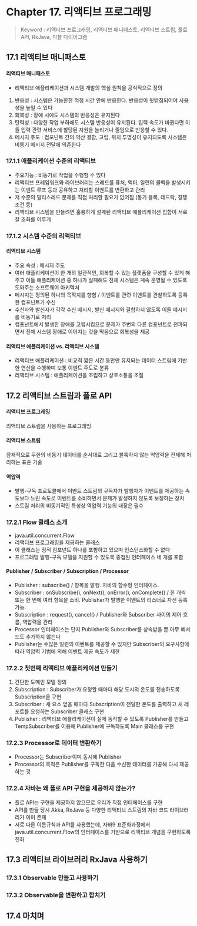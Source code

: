 # Chapter 17. 리액티브 프로그래밍
> Keyword : 리액티브 프로그래밍, 리액티브 매니패스토, 리액티브 스트림, 플로 API, RxJava, 마블 다이어그램

## 17.1 리액티브 매니패스토
#### 리액티브 매니패스토
- 리액티브 애플리케이션과 시스템 개발의 핵심 원칙을 공식적으로 정의
1. 반응성 : 시스템은 가능한한 적정 시간 안에 반응한다. 반응성이 뒷받침되어야 사용성을 높일 수 있다
2. 회복성 : 장애 시에도 시스템의 반응성은 유지된다
3. 탄력성 : 다양한 작업 부하에도 시스템 반응성이 유지된다. 입력 속도가 바뀐다면 이들 입력 관련 서비스에 할당된 자원을 늘리거나 줄임으로 반응할 수 있다. 
4. 메시지 주도 : 컴포넌트 간의 약산 결합, 고립, 위치 투명성이 유지되도록 시스템은 비동기 메시지 전달에 의존한다
### 17.1.1 애플리케이션 수준의 리액티브
- 주요기능 : 비동기로 작업을 수행할 수 있다
- 리액티브 프레임워크와 라이브러리는 스레드를 퓨처, 액터, 일련의 콜백을 발생시키는 이벤트 루프 등과 공유하고 처리할 이벤트를 변환하고 관리
- 저 수준의 멀티스레드 문제를 직접 처리할 필요가 없어짐 (동기 블록, 데드락, 경쟁 조건 등)
- 리액티브 시스템을 만들려면 훌륭하게 설계된 리액티브 애플리케이션 집합이 서로 잘 조화를 이루게

### 17.1.2 시스템 수준의 리액티브
#### 리액티브 시스템
- 주요 속성 : 메시지 주도
- 여러 애플리케이션이 한 개의 일관적인, 회복할 수 있는 플랫폼을 구성할 수 있게 해주고 이들 애플리케이션 중 하나가 실패해도 전체 시스템은 계속 운영될 수 있도록 도와주는 소프트웨어 아키텍처
- 메시지는 정의된 하나의 목적지를 향함 / 이벤트를 관련 이벤트를 관찰하도록 등록한 컴포넌트가 수신
- 수신자와 발신자가 각각 수신 메시지, 발신 메시지와 결합하지 않도록 이들 메시지를 비동기로 처리
- 컴포넌트에서 발생한 장애를 고립시킴으로 문제가 주변의 다른 컴포넌트로 전파되면서 전체 시스템 장애로 이어지는 것을 막음으로 회복성을 제공
#### 리액티브 애플리케이션 vs. 리액티브 시스템
- 리액티브 애플리케이션 : 비교적 짧은 시간 동안만 유지되는 데이터 스트림에 기반한 연산을 수행하며 보통 이벤트 주도로 분류
- 리액티브 시스템 : 애플리케이션을 조립하고 상호소통을 조절

## 17.2 리액티브 스트림과 플로 API
#### 리액티브 프로그래밍
리액티브 스트림을 사용하는 프로그래밍
#### 리액티브 스트림
잠재적으로 무한의 비동기 데이터를 순서대로 그리고 블록하지 않는 역압력을 전제해 처리하는 표준 기술
#### 역압력
- 발행-구독 프로토콜에서 이벤트 스트림의 구독자가 발행자가 이벤트를 제공하는 속도보다 느린 속도로 이벤트를 소비하면서 문제가 발생하지 않도록 보장하는 장치
- 스트림 처리의 비동기적인 특성상 역압력 기능의 내장은 필수

### 17.2.1 Flow 클래스 소개
- java.util.concurrent.Flow
- 리액티브 프로그래밍을 제공하는 클래스
- 이 클래스는 정적 컴포넌트 하나를 포함하고 있으며 인스턴스화할 수 없다
- 프로그래밍 발행-구독 모델을 지원할 수 있도록 중첩된 인터페이스 네 개를 포함
#### Publisher / Subscriber / Subscription / Processor
- Publisher :  subscribe() / 항목을 발행. 자바의 함수형 인터페이스.
- Subscriber : onSubscribe(), onNext(), onError(), onComplete() / 한 개씩 또는 한 번에 여러 항목을 소비. Publisher가 발행한 이벤트의 리스너로 자신 등록 가능.
- Subscription : request(), cancel() / Publisher와 Subscriber 사이의 제어 흐름, 역압력을 관리
- Processor 인터페이스는 단지 Publisher와 Subscriber를 상속받을 뿐 아무 메서드도 추가하지 않는다
- Publisher는 수많은 일련의 이벤트를 제공할 수 있지만 Subscriber의 요구사항에 따라 역압력 기법에 의해 이벤트 제공 속도가 제한

### 17.2.2 첫번째 리액티브 애플리케이션 만들기
1. 간단한 도메인 모델 정의
2. Subscription : Subscriber가 요청할 때마다 해당 도시의 온도를 전송하도록 Subscription을 구현
3. Subscriber : 새 요소 얻을 때마다 Subscription이 전달한 온도를 출력하고 새 레포트를 요청하는 Subscriber 클래스 구현
4. Publisher : 리액티브 애플리케이션이 실제 동작할 수 있도록 Publisher를 만들고 TempSubscriber를 이용해 Publisher에 구독하도록 Main 클래스를 구현
### 17.2.3 Processor로 데이터 변환하기
- Processor는 Subscriber이며 동시에 Publisher
- Processor의 목적은 Publisher를 구독한 다음 수신한 데이터를 가공해 다시 제공하는 것

### 17.2.4 자바는 왜 플로 API 구현을 제공하지 않는가?
- 플로 API는 구현을 제공하지 않으므로 우리가 직접 인터페이스를 구현
- API를 만들 당시 Akka, RxJava 등 다양한 리액티브 스트림의 자바 코드 라이브러리가 이미 존재
- 서로 다른 이름규칙과 API를 사용했는데, 자바9 표준화과정에서 java.util.concurrent.Flow의 인터페이스를 기반으로 리액티브 개념을 구현하도록 진화

## 17.3 리액티브 라이브러리 RxJava 사용하기
### 17.3.1 Observable 만들고 사용하기
### 17.3.2 Observable을 변환하고 합치기

## 17.4 마치며

